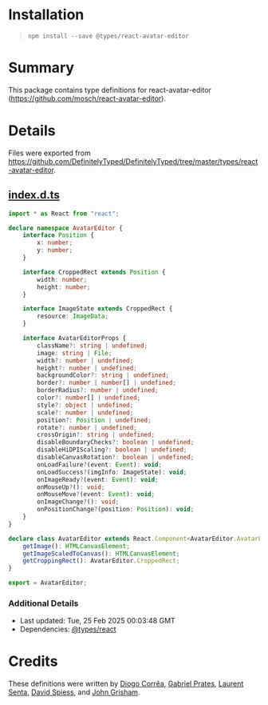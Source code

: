 # Installation
> `npm install --save @types/react-avatar-editor`

# Summary
This package contains type definitions for react-avatar-editor (https://github.com/mosch/react-avatar-editor).

# Details
Files were exported from https://github.com/DefinitelyTyped/DefinitelyTyped/tree/master/types/react-avatar-editor.
## [index.d.ts](https://github.com/DefinitelyTyped/DefinitelyTyped/tree/master/types/react-avatar-editor/index.d.ts)
````ts
import * as React from "react";

declare namespace AvatarEditor {
    interface Position {
        x: number;
        y: number;
    }

    interface CroppedRect extends Position {
        width: number;
        height: number;
    }

    interface ImageState extends CroppedRect {
        resource: ImageData;
    }

    interface AvatarEditorProps {
        className?: string | undefined;
        image: string | File;
        width?: number | undefined;
        height?: number | undefined;
        backgroundColor?: string | undefined;
        border?: number | number[] | undefined;
        borderRadius?: number | undefined;
        color?: number[] | undefined;
        style?: object | undefined;
        scale?: number | undefined;
        position?: Position | undefined;
        rotate?: number | undefined;
        crossOrigin?: string | undefined;
        disableBoundaryChecks?: boolean | undefined;
        disableHiDPIScaling?: boolean | undefined;
        disableCanvasRotation?: boolean | undefined;
        onLoadFailure?(event: Event): void;
        onLoadSuccess?(imgInfo: ImageState): void;
        onImageReady?(event: Event): void;
        onMouseUp?(): void;
        onMouseMove?(event: Event): void;
        onImageChange?(): void;
        onPositionChange?(position: Position): void;
    }
}

declare class AvatarEditor extends React.Component<AvatarEditor.AvatarEditorProps, any> {
    getImage(): HTMLCanvasElement;
    getImageScaledToCanvas(): HTMLCanvasElement;
    getCroppingRect(): AvatarEditor.CroppedRect;
}

export = AvatarEditor;

````

### Additional Details
 * Last updated: Tue, 25 Feb 2025 00:03:48 GMT
 * Dependencies: [@types/react](https://npmjs.com/package/@types/react)

# Credits
These definitions were written by [Diogo Corrêa](https://github.com/diogocorrea), [Gabriel Prates](https://github.com/gabsprates), [Laurent Senta](https://github.com/lsenta), [David Spiess](https://github.com/davidspiess), and [John Grisham](https://github.com/JohnGrisham).

